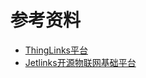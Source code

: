 

# 参考资料

- [ThingLinks平台](https://gitee.com/mqttsnet/thinglinks)
- [Jetlinks开源物联网基础平台](https://www.jetlinks.cn/)


